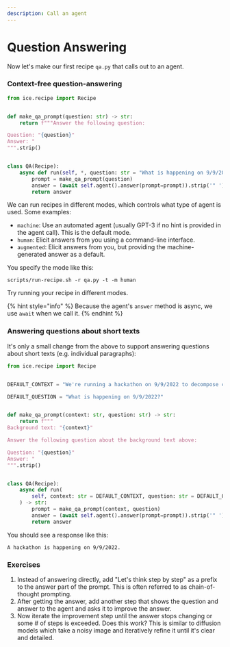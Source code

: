 ```yaml
---
description: Call an agent
---
```


# Question Answering

Now let's make our first recipe `qa.py` that calls out to an agent.

### Context-free question-answering

```python
from ice.recipe import Recipe


def make_qa_prompt(question: str) -> str:
    return f"""Answer the following question:

Question: "{question}"
Answer: "
""".strip()


class QA(Recipe):
    async def run(self, *, question: str = "What is happening on 9/9/2022?"):
        prompt = make_qa_prompt(question)
        answer = (await self.agent().answer(prompt=prompt)).strip('" ')
        return answer
```

We can run recipes in different modes, which controls what type of agent is used. Some examples:

* `machine`: Use an automated agent (usually GPT-3 if no hint is provided in the agent call). This is the default mode.
* `human`: Elicit answers from you using a command-line interface.
* `augmented`: Elicit answers from you, but providing the machine-generated answer as a default.

You specify the mode like this:

```shell
scripts/run-recipe.sh -r qa.py -t -m human
```

Try running your recipe in different modes.

{% hint style="info" %}
Because the agent's `answer` method is async, we use `await` when we call it.
{% endhint %}

### Answering questions about short texts

It's only a small change from the above to support answering questions about short texts (e.g. individual paragraphs):

```python
from ice.recipe import Recipe


DEFAULT_CONTEXT = "We're running a hackathon on 9/9/2022 to decompose complex reasoning tasks into subtasks that are easier to automate & evaluate with language models. Our team is currently breaking down reasoning about the quality of evidence in randomized controlled trials into smaller tasks e.g. placebo, intervention adherence rate, blinding procedure, etc."

DEFAULT_QUESTION = "What is happening on 9/9/2022?"


def make_qa_prompt(context: str, question: str) -> str:
    return f"""
Background text: "{context}"

Answer the following question about the background text above:

Question: "{question}"
Answer: "
""".strip()


class QA(Recipe):
    async def run(
        self, context: str = DEFAULT_CONTEXT, question: str = DEFAULT_QUESTION
    ) -> str:
        prompt = make_qa_prompt(context, question)
        answer = (await self.agent().answer(prompt=prompt)).strip('" ')
        return answer
```

You should see a response like this:

```
A hackathon is happening on 9/9/2022.
```

### Exercises

1. Instead of answering directly, add "Let's think step by step" as a prefix to the answer part of the prompt. This is often referred to as chain-of-thought prompting.
2. After getting the answer, add another step that shows the question and answer to the agent and asks it to improve the answer.
3. Now iterate the improvement step until the answer stops changing or some # of steps is exceeded. Does this work? This is similar to diffusion models which take a noisy image and iteratively refine it until it's clear and detailed.
